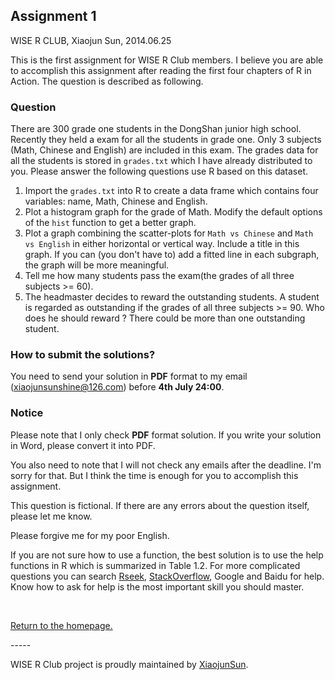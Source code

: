 ## Assignment 1

WISE R CLUB, Xiaojun Sun, 2014.06.25

This is the first assignment for WISE R Club members. I believe you are able to accomplish this assignment after reading the first four chapters of R in Action. The question is described as following.

### Question
There are 300 grade one students in the DongShan junior high school. Recently they held a exam for all the students in grade one. Only 3 subjects (Math, Chinese and English) are included in this exam. The grades data for all the students is stored in `grades.txt` which I have already distributed to you. Please answer the following questions use R based on this dataset.

1. Import the `grades.txt` into R to create a data frame which contains four variables: name, Math, Chinese and English.
2. Plot a histogram graph for the grade of Math. Modify the default options of the `hist` function to get a better graph.
3. Plot a graph combining the scatter-plots for `Math vs Chinese` and `Math vs English` in either horizontal or vertical way. Include a title in this graph. If you can (you don't have to) add a fitted line in each subgraph, the graph will be more meaningful. 
4. Tell me how many students pass the exam(the grades of all three subjects >= 60). 
5. The headmaster decides to reward the outstanding students. A student is regarded as outstanding if the grades of all three subjects >= 90. Who does he should reward ? There could be more than one outstanding student.

### How to submit the solutions?
You need to send your solution in __PDF__ format to my email (xiaojunsunshine@126.com) before __4th July 24:00__. 

### Notice
Please note that I only check __PDF__ format solution. If you write your solution in Word, please convert it into PDF. 

You also need to note that I will not check any emails after the deadline. I'm sorry for that. But I think the time is enough for you to accomplish this assignment.

This question is fictional. If there are any errors about the question itself, please let me know.

Please forgive me for my poor English.

If you are not sure how to use a function, the best solution is to use the help functions in R which is summarized in Table 1.2. For more complicated questions you can search [Rseek](http://www.rseek.org/), [StackOverflow](http://stackoverflow.com/), Google and Baidu for help. Know how to ask for help is the most important skill you should master. 

<p>&nbsp;</p>
<p><a href="http://xiaojunsun.github.io/wise-r-club/">Return to the homepage.</a></p>
-----
<p></a>WISE R Club project is proudly maintained by <a href="https://github.com/XiaojunSun">XiaojunSun</a>.</p>